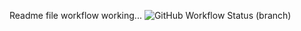 Readme file workflow working...
![GitHub Workflow Status (branch)](https://img.shields.io/github/actions/workflow/status/KieranW-145/sem/main.yml?branch=master)